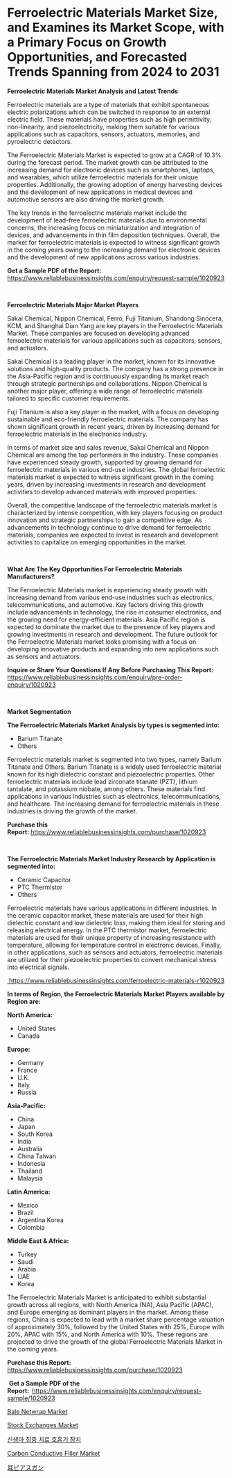 <p><h1>Ferroelectric Materials Market Size, and Examines its Market Scope, with a Primary Focus on Growth Opportunities, and Forecasted Trends Spanning from 2024 to 2031</h1></p><p><strong>Ferroelectric Materials Market Analysis and Latest Trends</strong></p>
<p><p>Ferroelectric materials are a type of materials that exhibit spontaneous electric polarizations which can be switched in response to an external electric field. These materials have properties such as high permittivity, non-linearity, and piezoelectricity, making them suitable for various applications such as capacitors, sensors, actuators, memories, and pyroelectric detectors.</p><p>The Ferroelectric Materials Market is expected to grow at a CAGR of 10.3% during the forecast period. The market growth can be attributed to the increasing demand for electronic devices such as smartphones, laptops, and wearables, which utilize ferroelectric materials for their unique properties. Additionally, the growing adoption of energy harvesting devices and the development of new applications in medical devices and automotive sensors are also driving the market growth.</p><p>The key trends in the ferroelectric materials market include the development of lead-free ferroelectric materials due to environmental concerns, the increasing focus on miniaturization and integration of devices, and advancements in thin film deposition techniques. Overall, the market for ferroelectric materials is expected to witness significant growth in the coming years owing to the increasing demand for electronic devices and the development of new applications across various industries.</p></p>
<p><strong>Get a Sample PDF of the Report:&nbsp;</strong> <a href="https://www.reliablebusinessinsights.com/enquiry/request-sample/1020923">https://www.reliablebusinessinsights.com/enquiry/request-sample/1020923</a></p>
<p>&nbsp;</p>
<p><strong>Ferroelectric Materials Major Market Players</strong></p>
<p><p>Sakai Chemical, Nippon Chemical, Ferro, Fuji Titanium, Shandong Sinocera, KCM, and Shanghai Dian Yang are key players in the Ferroelectric Materials Market. These companies are focused on developing advanced ferroelectric materials for various applications such as capacitors, sensors, and actuators.</p><p>Sakai Chemical is a leading player in the market, known for its innovative solutions and high-quality products. The company has a strong presence in the Asia-Pacific region and is continuously expanding its market reach through strategic partnerships and collaborations. Nippon Chemical is another major player, offering a wide range of ferroelectric materials tailored to specific customer requirements.</p><p>Fuji Titanium is also a key player in the market, with a focus on developing sustainable and eco-friendly ferroelectric materials. The company has shown significant growth in recent years, driven by increasing demand for ferroelectric materials in the electronics industry.</p><p>In terms of market size and sales revenue, Sakai Chemical and Nippon Chemical are among the top performers in the industry. These companies have experienced steady growth, supported by growing demand for ferroelectric materials in various end-use industries. The global ferroelectric materials market is expected to witness significant growth in the coming years, driven by increasing investments in research and development activities to develop advanced materials with improved properties.</p><p>Overall, the competitive landscape of the ferroelectric materials market is characterized by intense competition, with key players focusing on product innovation and strategic partnerships to gain a competitive edge. As advancements in technology continue to drive demand for ferroelectric materials, companies are expected to invest in research and development activities to capitalize on emerging opportunities in the market.</p></p>
<p>&nbsp;</p>
<p><strong>What Are The Key Opportunities For Ferroelectric Materials Manufacturers?</strong></p>
<p><p>The Ferroelectric Materials market is experiencing steady growth with increasing demand from various end-use industries such as electronics, telecommunications, and automotive. Key factors driving this growth include advancements in technology, the rise in consumer electronics, and the growing need for energy-efficient materials. Asia Pacific region is expected to dominate the market due to the presence of key players and growing investments in research and development. The future outlook for the Ferroelectric Materials market looks promising with a focus on developing innovative products and expanding into new applications such as sensors and actuators.</p></p>
<p><strong>Inquire or Share Your Questions If Any Before Purchasing This Report:</strong> <a href="https://www.reliablebusinessinsights.com/enquiry/pre-order-enquiry/1020923">https://www.reliablebusinessinsights.com/enquiry/pre-order-enquiry/1020923</a></p>
<p>&nbsp;</p>
<p><strong>Market Segmentation</strong></p>
<p><strong>The Ferroelectric Materials Market Analysis by types is segmented into:</strong></p>
<p><ul><li>Barium Titanate</li><li>Others</li></ul></p>
<p><p>Ferroelectric materials market is segmented into two types, namely Barium Titanate and Others. Barium Titanate is a widely used ferroelectric material known for its high dielectric constant and piezoelectric properties. Other ferroelectric materials include lead zirconate titanate (PZT), lithium tantalate, and potassium niobate, among others. These materials find applications in various industries such as electronics, telecommunications, and healthcare. The increasing demand for ferroelectric materials in these industries is driving the growth of the market.</p></p>
<p><strong>Purchase this Report:&nbsp;</strong><a href="https://www.reliablebusinessinsights.com/purchase/1020923">https://www.reliablebusinessinsights.com/purchase/1020923</a></p>
<p>&nbsp;</p>
<p><strong>The Ferroelectric Materials Market Industry Research by Application is segmented into:</strong></p>
<p><ul><li>Ceramic Capacitor</li><li>PTC Thermistor</li><li>Others</li></ul></p>
<p><p>Ferroelectric materials have various applications in different industries. In the ceramic capacitor market, these materials are used for their high dielectric constant and low dielectric loss, making them ideal for storing and releasing electrical energy. In the PTC thermistor market, ferroelectric materials are used for their unique property of increasing resistance with temperature, allowing for temperature control in electronic devices. Finally, in other applications, such as sensors and actuators, ferroelectric materials are utilized for their piezoelectric properties to convert mechanical stress into electrical signals.</p></p>
<p><a href="https://www.reliablebusinessinsights.com/ferroelectric-materials-r1020923">&nbsp;https://www.reliablebusinessinsights.com/ferroelectric-materials-r1020923</a></p>
<p><strong>In terms of Region, the Ferroelectric Materials Market Players available by Region are:</strong></p>
<p>
    <p> <strong> North America: </strong>
        <ul>
            <li>United States</li>
            <li>Canada</li>
        </ul>
        </p> 
    <p> <strong> Europe: </strong>
        <ul>
            <li>Germany</li>
            <li>France</li>
            <li>U.K.</li>
            <li>Italy</li>
            <li>Russia</li>
        </ul>
        </p> 
    <p> <strong> Asia-Pacific: </strong>
        <ul>
            <li>China</li>
            <li>Japan</li>
            <li>South Korea</li>
            <li>India</li>
            <li>Australia</li>
            <li>China Taiwan</li>
            <li>Indonesia</li>
            <li>Thailand</li>
            <li>Malaysia</li>
        </ul>
        </p> 
    <p> <strong> Latin America: </strong>
        <ul>
            <li>Mexico</li>
            <li>Brazil</li>
            <li>Argentina Korea</li>
            <li>Colombia</li>
        </ul>
        </p> 
    <p> <strong> Middle East & Africa: </strong>
        <ul>
            <li>Turkey</li>
            <li>Saudi</li>
            <li>Arabia</li>
            <li>UAE</li>
            <li>Korea</li>
        </ul>
    </p>
    </p>
<p><p>The Ferroelectric Materials Market is anticipated to exhibit substantial growth across all regions, with North America (NA), Asia Pacific (APAC), and Europe emerging as dominant players in the market. Among these regions, China is expected to lead with a market share percentage valuation of approximately 30%, followed by the United States with 25%, Europe with 20%, APAC with 15%, and North America with 10%. These regions are projected to drive the growth of the global Ferroelectric Materials Market in the coming years.</p></p>
<p><strong>Purchase this Report: </strong><a href="https://www.reliablebusinessinsights.com/purchase/1020923">https://www.reliablebusinessinsights.com/purchase/1020923</a></p>
<p>&nbsp;<strong>Get a Sample PDF of the Report:&nbsp;&nbsp;</strong><a href="https://www.reliablebusinessinsights.com/enquiry/request-sample/1020923">https://www.reliablebusinessinsights.com/enquiry/request-sample/1020923</a></p>
<p><strong></strong></p>
<p><p><a href="https://www.linkedin.com/pulse/global-bale-netwrap-market-analysis-trends-forecasts-odhpc?trackingId=RL5CvcT545Z40ln%2BWWLyzg%3D%3D">Bale Netwrap Market</a></p><p><a href="https://github.com/Krish2023na/Market-Research-Report-List-5/blob/main/stock-exchanges-market.md">Stock Exchanges Market</a></p><p><a href="https://github.com/bvubpqd5241630/Market-Research-Report-List-3/blob/main/8119077128762.md">신생아 집중 치료 호흡기 장치</a></p><p><a href="https://www.linkedin.com/pulse/carbon-conductive-filler-market-global-regional-analysis-focus-nbtbc?trackingId=wHIq%2FFtuuHfh99XDg5pUJA%3D%3D">Carbon Conductive Filler Market</a></p><p><a href="https://medium.com/@jaremington56/%E8%80%B3%E3%83%94%E3%82%A2%E3%82%B9%E3%82%AC%E3%83%B3%E3%81%AE%E5%B8%82%E5%A0%B4-%E5%B8%82%E5%A0%B4cagr-%E5%B8%82%E5%A0%B4%E3%83%88%E3%83%AC%E3%83%B3%E3%83%89-%E3%81%8A%E3%82%88%E3%81%B3%E6%88%90%E9%95%B7%E6%88%A6%E7%95%A5%E3%81%AB%E9%96%A2%E3%81%99%E3%82%8B%E6%B4%9E%E5%AF%9F-24f9b0507354">耳ピアスガン</a></p></p>